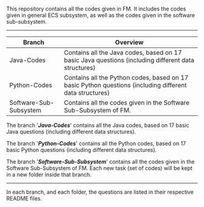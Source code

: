 This repository contains all the codes given in FM. It includes the codes given in general ECS subsystem, as well as the codes given in the software sub-subsystem.

- - - -
   Branch     |   Overview
------------- | -------------
Java-Codes  | Contains all the Java codes, based on 17 basic Java questions (including different data structures)
Python-Codes  | Contains all the Python codes, based on 17 basic Python questions (including different data structures)
Software-Sub-Subsystem | Contains all the codes given in the Software Sub-Subsystem of FM.

The branch '___Java-Codes___' contains all the Java codes, based on 17 basic Java questions (including different data structures).

The branch '___Python-Codes___' contains all the Python codes, based on 17 basic Python questions (including different data structures).

The branch '___Software-Sub-Subsystem___' contains all the codes given in the Software Sub-Subsystem of FM.
Each new task (set of codes) will be kept in a new folder inside that branch.

- - - -

In each branch, and each folder, the questions are listed in their respective README files.
